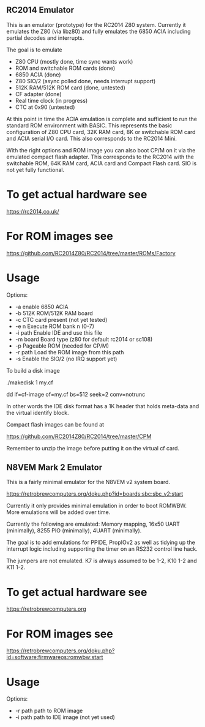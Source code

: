 ## RC2014 Emulator

This is an emulator (prototype) for the RC2014 Z80 system. Currently it
emulates the Z80 (via libz80) and fully emulates the 6850 ACIA including
partial decodes and interrupts.

The goal is to emulate
- Z80 CPU (mostly done, time sync wants work)
- ROM and switchable ROM cards (done)
- 6850 ACIA (done)
- Z80 SIO/2 (async polled done, needs interrupt support)
- 512K RAM/512K ROM card (done, untested)
- CF adapter (done)
- Real time clock (in progress)
- CTC at 0x90 (untested)

At this point in time the ACIA emulation is complete and sufficient to run
the standard ROM environment with BASIC. This represents the basic
configuration of Z80 CPU card, 32K RAM card, 8K or switchable ROM card and
ACIA serial I/O card. This also corresponds to the RC2014 Mini.

With the right options and ROM image you can also boot CP/M on it via the
emulated compact flash adapter. This corresponds to the RC2014 with the
switchable ROM, 64K RAM card, ACIA card and Compact Flash card. SIO is not
yet fully functional.

# To get actual hardware see

https://rc2014.co.uk/

# For ROM images see

https://github.com/RC2014Z80/RC2014/tree/master/ROMs/Factory

# Usage

Options:
- -a		enable 6850 ACIA
- -b		512K ROM/512K RAM board
- -c		CTC card present (not yet tested)
- -e n		Execute ROM bank n (0-7)
- -i path	Enable IDE and use this file
- -m board	Board type (z80 for default rc2014 or sc108)
- -p		Pageable ROM (needed for CP/M)
- -r path	Load the ROM image from this path
- -s		Enable the SIO/2 (no IRQ support yet)

To build a disk image

./makedisk 1 my.cf

dd if=cf-image of=my.cf bs=512 seek=2 conv=notrunc

In other words the IDE disk format has a 1K header that holds
meta-data and the virtual identify block.

Compact flash images can be found at

https://github.com/RC2014Z80/RC2014/tree/master/CPM

Remember to unzip the image before putting it on the virtual cf card.

## N8VEM Mark 2 Emulator

This is a fairly minimal emulator for the N8VEM v2 system board. 

https://retrobrewcomputers.org/doku.php?id=boards:sbc:sbc_v2:start

Currently it only provides minimal emulation in order to boot ROMWBW. More emulations
will be added over time.

Currently the following are emulated: Memory mapping, 16x50 UART
(minimally), 8255 PIO (minimally), 4UART (minimally).

The goal is to add emulations for PPIDE, PropIOv2 as well as tidying up the
interrupt logic including supporting the timer on an RS232 control line
hack.

The jumpers are not emulated. K7 is always assumed to be 1-2, K10 1-2 and
K11 1-2.

# To get actual hardware see

https://retrobrewcomputers.org

# For ROM images see

https://retrobrewcomputers.org/doku.php?id=software:firmwareos:romwbw:start

# Usage

Options:
- -r path	path to ROM image
- -i path	path to IDE image (not yet used)
